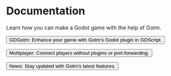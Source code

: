 # Documentation

Learn how you can make a Godot game with the help of Gotm.

[<button outlined icon="gdgotm">GDGotm: Enhance your game with Gotm's Godot plugin in GDScript.</button>](/src/docs/gdgotm.md)

[<button outlined icon="multiplayer">Multiplayer: Connect players without plugins or port-forwarding.</button>](/src/docs/multiplayer.md)

[<button outlined>News: Stay updated with Gotm's latest features.</button>](/news)
